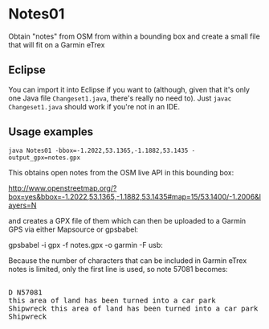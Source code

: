Notes01
=======

Obtain "notes" from OSM from within a bounding box and create a small file that will fit on a Garmin eTrex

Eclipse
-------
You can import it into Eclipse if you want to (although, given that it's only one Java file `Changeset1.java`, there's really no need to).  Just `javac Changeset1.java` should work if you're not in an IDE.


Usage examples
--------------
    java Notes01 -bbox=-1.2022,53.1365,-1.1882,53.1435 -output_gpx=notes.gpx

This obtains open notes from the OSM live API in this bounding box:

http://www.openstreetmap.org/?box=yes&bbox=-1.2022,53.1365,-1.1882,53.1435#map=15/53.1400/-1.2006&layers=N

and creates a GPX file of them which can then be uploaded to a Garmin GPS via either Mapsource or gpsbabel:

gpsbabel -i gpx -f notes.gpx -o garmin -F usb:

Because the number of characters that can be included in Garmin eTrex notes is limited, only the first line is used, so note 57081 becomes:

<pre>
<wpt lat="53.141339" lon="-1.1949134">
<name>D N57081</name>
<cmt>this area of land has been turned into a car park</cmt>
<desc>Shipwreck this area of land has been turned into a car park</desc>
<sym>Shipwreck</sym>
</wpt>
</pre>

